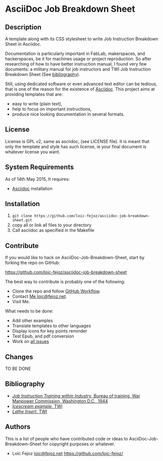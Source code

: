 AsciiDoc Job Breakdown Sheet
============================

Description
-----------

A template along with its CSS stylesheet to write Job Instruction Breakdown Sheet in Asciidoc.

Documentation is particularly important in FabLab, makerspaces, and hackerspaces, be it for machines usage or project reproduction.
So after researching of how to have better instruction manual, I found very few documents: a military manual for job instructors and
TWI Job Instruction Breakdown Sheet (See [bibliography](#bibliography)).

Still, using dedicated software or even advanced text editor can be tedious, that is one of the reason for the existence of [Asciidoc](http://www.methods.co.nz/asciidoc/).
This project aims at providing templates that are:
* easy to write (plain text),
* help to focus on important instructions,
* produce nice looking documentation in several formats.

License
-------

License is GPL v2, same as asciidoc, (see LICENSE file).
It is meant that only the template and style has such license, ie your final document is whatever license you want.

System Requirements
----------------------

As of 14th May 2015, It requires:
- [Asciidoc](http://www.methods.co.nz/asciidoc/) installation

Installation
------------

1. `git clone https://github.com/loic-fejoz/asciidoc-job-breakdown-sheet.git`
2. copy all or link all files to your directory
3. Call asciidoc as specified in the Makefile

Contribute
----------

If you would like to hack on AsciiDoc-Job-Breakdown-Sheet, start by forking the repo on GitHub:

https://github.com/loic-fejoz/asciidoc-job-breakdown-sheet

The best way to contribute is probably one of the following:

* Clone the repo and follow [GitHub Workflow](https://guides.github.com/introduction/flow/index.html).
* Contact [Me <loic@fejoz.net>](mailto:loic@fejoz.net).
* Visit Me.

What needs to be done:

* Add other examples
* Translate templates to other languages
* Display icons for key points reminder
* Test Epub, and pdf conversion
* Work on [all issues](https://github.com/loic-fejoz/asciidoc-job-breakdown-sheet/issues)

Changes
-------

TO BE DONE

Bibliography
------------

- [*Job Instruction Training within Industry*, Bureau of training, War Manpower Commission, Washington D.C., 1944](http://www.trainingwithinindustry.net/TWI_Job_Instruction_Manual.pdf)
- [*Icescream example*, TWI](http://www.trainingwithinindustry.net/icecream.pdf)
- [*Lathe Insert*, TWI](http://trainingwithinindustry.net/lathe%20insert.pdf)


Authors
-------

This is a list of people who have contributed code or ideas to AsciiDoc-Job-Breakdown-Sheet
for copyright purposes or whatever.

* Loïc Fejoz <loic@fejoz.net> <https://github.com/loic-fejoz/>
